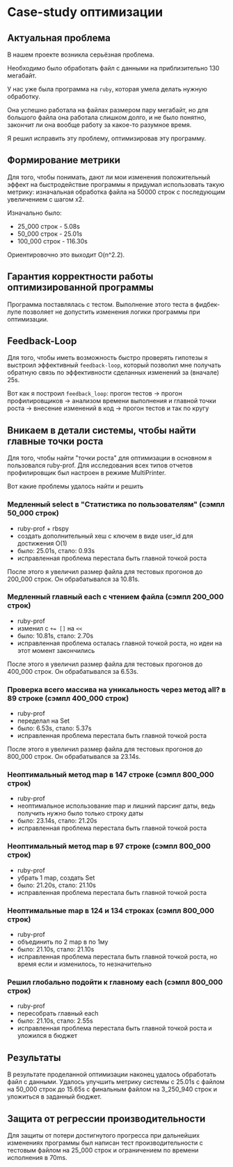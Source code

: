 # Case-study оптимизации

## Актуальная проблема

В нашем проекте возникла серьёзная проблема.

Необходимо было обработать файл с данными на приблизительно 130 мегабайт.

У нас уже была программа на `ruby`, которая умела делать нужную обработку.

Она успешно работала на файлах размером пару мегабайт, но для большого файла она работала слишком долго, и не было понятно, закончит ли она вообще работу за какое-то разумное время.

Я решил исправить эту проблему, оптимизировав эту программу.

## Формирование метрики

Для того, чтобы понимать, дают ли мои изменения положительный эффект на быстродействие программы я придумал использовать такую метрику: изначальная обработка файла на 50000 строк с последующим увеличением с шагом x2.

Изначально было:

- 25_000 строк - 5.08s
- 50_000 строк - 25.01s
- 100_000 строк - 116.30s

Ориентировочно это выходит O(n^2.2).

## Гарантия корректности работы оптимизированной программы

Программа поставлялась с тестом. Выполнение этого теста в фидбек-лупе позволяет не допустить изменения логики программы при оптимизации.

## Feedback-Loop

Для того, чтобы иметь возможность быстро проверять гипотезы я выстроил эффективный `feedback-loop`, который позволил мне получать обратную связь по эффективности сделанных изменений за (вначале) 25s.

Вот как я построил `feedback_loop`: прогон тестов -> прогон профилировщиков -> анализом времени выполнения и главной точки роста -> внесение изменений в код -> прогон тестов и так по кругу

## Вникаем в детали системы, чтобы найти главные точки роста

Для того, чтобы найти "точки роста" для оптимизации в основном я пользовался ruby-prof. Для исследования всех типов отчетов профилировщик был настроен в режиме MultiPrinter.

Вот какие проблемы удалось найти и решить

### Медленный select в "Статистика по пользователям" (сэмпл 50_000 строк)

- ruby-prof + rbspy
- создать дополнительный хеш с ключем в видe user_id для достижения O(1)
- было: 25.01s, стало: 0.93s
- исправленная проблема перестала быть главной точкой роста

После этого я увеличил размер файла для тестовых прогонов до 200_000 строк.
Он обрабатывался за 10.81s.

### Медленный главный each с чтением файла (сэмпл 200_000 строк)

- ruby-prof
- изменил с `+= []` на `<<`
- было: 10.81s, стало: 2.70s
- исправленная проблема осталась главной точкой роста, но идеи на этот момент закончились

После этого я увеличил размер файла для тестовых прогонов до 400_000 строк.
Он обрабатывался за 6.53s.

### Проверка всего массива на уникальность через метод all? в 89 строке (сэмпл 400_000 строк)

- ruby-prof
- переделал на Set
- было: 6.53s, стало: 5.37s
- исправленная проблема перестала быть главной точкой роста

После этого я увеличил размер файла для тестовых прогонов до 800_000 строк.
Он обрабатывался за 23.14s.

### Неоптимальный метод map в 147 строке (сэмпл 800_000 строк)

- ruby-prof
- неоптимальное использование map и лишний парсинг даты, ведь получить нужно было только строку даты
- было: 23.14s, стало: 21.20s
- исправленная проблема перестала быть главной точкой роста

### Неоптимальный метод map в 97 строке (сэмпл 800_000 строк)

- ruby-prof
- убрать 1 map, создать Set
- было: 21.20s, стало: 21.10s
- исправленная проблема перестала быть главной точкой роста

### Неоптимальные map в 124 и 134 строках (сэмпл 800_000 строк)

- ruby-prof
- объединить по 2 map в по 1му
- было: 21.10s, стало: 21.10s
- исправленная проблема перестала быть главной точкой роста, но время если и изменилось, то незначительно

### Решил глобально подойти к главному each (сэмпл 800_000 строк)

- ruby-prof
- пересобрать главный each
- было: 21.10s, стало: 2.55s
- исправленная проблема перестала быть главной точкой роста и уложился в бюджет

## Результаты

В результате проделанной оптимизации наконец удалось обработать файл с данными.
Удалось улучшить метрику системы с 25.01s с файлом на 50_000 строк до 15.65s с финальным файлом на 3_250_940 строк и уложиться в заданный бюджет.

## Защита от регрессии производительности

Для защиты от потери достигнутого прогресса при дальнейших изменениях программы был написан тест производительности с тестовым файлом на 25_000 строк и ограничением по времени исполнения в 70ms.
